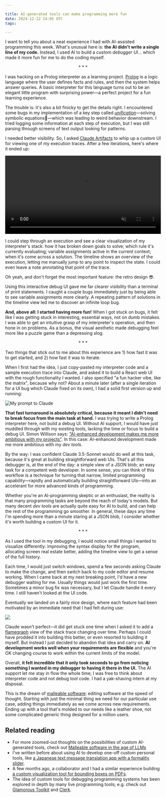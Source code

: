```yaml
---

title: AI-generated tools can make programming more fun
date: 2024-12-22 14:05 UTC
tags:

---
```


I want to tell you about a neat experience I had with AI-assisted programming this week. What's unusual here is: **the AI didn't write a single line of my code.** Instead, I used AI to build a *custom debugger UI*... which made it more fun for me to do the coding myself.

<div style="text-align: center; width: 100%">* * *</div>

I was hacking on a Prolog interpreter as a learning project. [Prolog](https://en.wikipedia.org/wiki/Prolog) is a logic language where the user defines facts and rules, and then the system helps answer queries. A basic interpreter for this language turns out to be an elegant little program with surprising power—a perfect project for a fun learning experience.

The trouble is: it's also a bit finicky to get the details right. I encountered some bugs in my implementation of a key step called [_unification_](https://en.wikipedia.org/wiki/Unification_(computer_science))—solving symbolic equations—which was leading to weird behavior downstream. I tried logging some information at each step of execution, but I was still parsing through screens of text output looking for patterns.

I needed better visibility. So, I asked [Claude Artifacts](https://support.anthropic.com/en/articles/9487310-what-are-artifacts-and-how-do-i-use-them) to whip up a custom UI for viewing one of my execution traces. After a few iterations, here's where it ended up:

<video autoplay loop controls="controls" preload="auto" muted="muted" data-video="0" type="video/mp4" src="/images/article_images/debugger/demo.mp4" width="100%"></video>

I could step through an execution and see a clear visualization of my interpreter's stack: how it has broken down goals to solve; which rule it's currently evaluating; variable assignments active in the current context; when it's come across a solution. The timeline shows an overview of the execution, letting me manually jump to any point to inspect the state. I could even leave a note annotating that point of the trace.

Oh yeah, and don't forget the most important feature: the retro design 😎.

Using this interactive debug UI gave me far clearer visibility than a terminal of print statements. I caught a couple bugs immediately just by being able to see variable assignments more clearly. A repeating pattern of solutions in the timeline view led me to discover an infinite loop bug.

**And, above all: I started having more fun!** When I got stuck on bugs, it felt like I was getting stuck in interesting, essential ways, not on dumb mistakes. I was able to get an intuitive grasp of my interpreter's operation, and then hone in on problems. As a bonus, the visual aesthetic made debugging feel more like a puzzle game than a depressing slog.

<div style="text-align: center; width: 100%">* * *</div>

Two things that stick out to me about this experience are 1) how fast it was to get started, and 2) how fast it was to iterate.

When I first had the idea, I just copy-pasted my interpreter code and a sample execution trace into Claude, and asked it to build a React web UI with the rough functionality I wanted. I also specified "a fun hacker vibe, like the matrix", because why not? About a minute later (after a single iteration for a UI bug which Claude fixed on its own), I had a solid first version up and running:

![My prompt to Claude](/images/article_images/debugger/prompt.png)

**That fast turnaround is absolutely critical, because it meant I didn't need to break focus from the main task at hand.** I was trying to write a Prolog interpreter here, not build a debug UI. Without AI support, I would have just muddled through with my existing tools, lacking the time or focus to build a debug UI. Simon Willison says: ["AI-enhanced development makes me more ambitious with my projects"](https://simonwillison.net/2023/Mar/27/ai-enhanced-development/). In this case: AI-enhanced development made me more ambitious with my *dev tools*.

By the way: I was confident Claude 3.5-Sonnet would do well at this task, because it's great at building straightforward web UIs. That's all this debugger is, at the end of the day: a simple view of a JSON blob; an easy task for a competent web developer. In some sense, you can think of this workflow is a technique for turning that narrow, limited programming capability—rapidly and automatically building straightforward UIs—into an accelerant for more advanced kinds of programming.

Whether you're an AI-programming skeptic or an enthusiast, the reality is that many programming tasks are beyond the reach of today's models. But many decent *dev tools* are actually quite easy for AI to build, and can help the rest of the programming go smoother. In general, these days any time I'm spending more than a minute staring at a JSON blob, I consider whether it's worth building a custom UI for it.

<div style="text-align: center; width: 100%">* * *</div>

As I used the tool in my debugging, I would notice small things I wanted to visualize differently: improving the syntax display for the program, allocating screen real estate better, adding the timeline view to get a sense of the full history.

Each time, I would just switch windows, spend a few seconds asking Claude to make the change, and then switch back to my code editor and resume working. When I came back at my next breaking point, I'd have a new debugger waiting for me. Usually things would just work the first time. Sometimes a minor bug fix was necessary, but I let Claude handle it every time. I still haven't looked at the UI code.

Eventually we landed on a fairly nice design, where each feature had been motivated by an immediate need that I had felt during use:

![](/images/article_images/debugger/debugger-annotated.png)

Claude wasn't perfect—it did get stuck one time when I asked it to add a [flamegraph](https://www.brendangregg.com/flamegraphs.html) view of the stack trace changing over time. Perhaps I could have prodded it into building this better, or even resorted to building it myself. But instead I just decided to abandon that idea and carry on. **AI development works well when your requirements are flexible** and you're OK changing course to work within the current limits of the model.

Overall, **it felt incredible that it only took seconds to go from noticing something I wanted in my debugger to having it there in the UI.** The AI support let me stay in flow the whole time; I was free to think about interpreter code and not debug tool code. I had a yak-shaving intern at my disposal.

This is the dream of [malleable software](https://www.geoffreylitt.com/2023/03/25/llm-end-user-programming.html): editing software at the speed of thought. Starting with just the minimal thing we need for our particular use case, adding things immediately as we come across new requirements. Ending up with a tool that's molded to our needs like a leather shoe, not some complicated generic thing designed for a million users.

## Related reading

- For more zoomed-out thoughts on the possibilities of custom AI-generated tools, check out [Malleable software in the age of LLMs](https://www.geoffreylitt.com/2023/03/25/llm-end-user-programming)
- I've written before about using AI to develop one-off custom personal tools, like [a Japanese text message translation app with a formality slider](https://www.geoffreylitt.com/2023/07/25/building-personal-tools-on-the-fly-with-llms).
- A few months ago, a collaborator and I had a similar experience building [a custom visualization tool for bounding boxes on PDFs](https://x.com/geoffreylitt/status/1821666220644683950).
- The idea of custom tools for debugging programming systems has been explored in depth by many live programming tools; e.g. check out [Glamorous Toolkit](https://gtoolkit.com/) and [Clerk](https://clerk.vision/).
